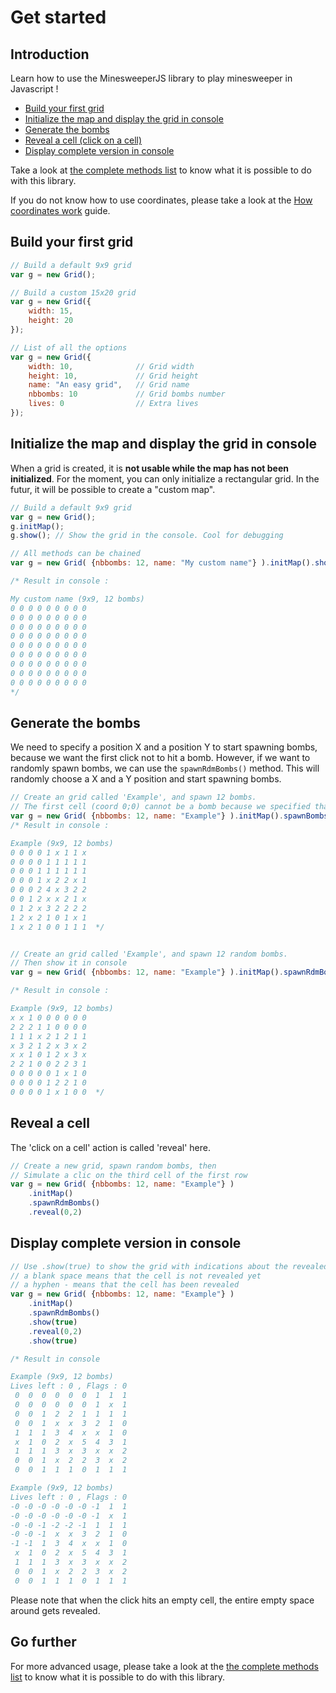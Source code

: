 # Get started

## Introduction

Learn how to use the MinesweeperJS library to play minesweeper in Javascript !

- [Build your first grid](#build-your-first-grid)
- [Initialize the map and display the grid in console](#initialize-the-map-and-display-the-grid-in-console)
- [Generate the bombs](#generate-the-bombs)
- [Reveal a cell (click on a cell)](#reveal-a-cell)
- [Display complete version in console](#display-complete-version-in-console)

Take a look at [the complete methods list](MethodsList.md) to know what it is possible to do with this library.

If you do not know how to use coordinates, please take a look at the [How coordinates work](Coordinates.md) guide.

## Build your first grid

```js
// Build a default 9x9 grid
var g = new Grid(); 

// Build a custom 15x20 grid
var g = new Grid({
    width: 15,
    height: 20
}); 

// List of all the options
var g = new Grid({
    width: 10,              // Grid width
    height: 10,             // Grid height
    name: "An easy grid",   // Grid name
    nbbombs: 10             // Grid bombs number
    lives: 0                // Extra lives
}); 
```

## Initialize the map and display the grid in console

When a grid is created, it is **not usable while the map has not been initialized**. 
For the moment, you can only initialize a rectangular grid. In the futur, it will be possible to create a "custom map".

```js
// Build a default 9x9 grid
var g = new Grid(); 
g.initMap();
g.show(); // Show the grid in the console. Cool for debugging

// All methods can be chained
var g = new Grid( {nbbombs: 12, name: "My custom name"} ).initMap().show() ;

/* Result in console :

My custom name (9x9, 12 bombs) 
0 0 0 0 0 0 0 0 0 
0 0 0 0 0 0 0 0 0 
0 0 0 0 0 0 0 0 0 
0 0 0 0 0 0 0 0 0 
0 0 0 0 0 0 0 0 0 
0 0 0 0 0 0 0 0 0 
0 0 0 0 0 0 0 0 0 
0 0 0 0 0 0 0 0 0 
0 0 0 0 0 0 0 0 0 
*/
```

## Generate the bombs 

We need to specify a position X and a position Y to start spawning bombs, because we want the first click not to hit a bomb. However, if we want to randomly spawn bombs, we can use the `spawnRdmBombs()` method. This will randomly choose a X and a Y position and start spawning bombs.
```js
// Create an grid called 'Example', and spawn 12 bombs. 
// The first cell (coord 0;0) cannot be a bomb because we specified that the user made the first click on this cell.
var g = new Grid( {nbbombs: 12, name: "Example"} ).initMap().spawnBombs(0,0).show();
/* Result in console :

Example (9x9, 12 bombs) 
0 0 0 0 1 x 1 1 x 
0 0 0 0 1 1 1 1 1 
0 0 0 1 1 1 1 1 1 
0 0 0 1 x 2 2 x 1 
0 0 0 2 4 x 3 2 2 
0 0 1 2 x x 2 1 x 
0 1 2 x 3 2 2 2 2 
1 2 x 2 1 0 1 x 1 
1 x 2 1 0 0 1 1 1  */


// Create an grid called 'Example', and spawn 12 random bombs.
// Then show it in console
var g = new Grid( {nbbombs: 12, name: "Example"} ).initMap().spawnRdmBombs().show() ;

/* Result in console :

Example (9x9, 12 bombs) 
x x 1 0 0 0 0 0 0 
2 2 2 1 1 0 0 0 0 
1 1 1 x 2 1 2 1 1 
x 3 2 1 2 x 3 x 2 
x x 1 0 1 2 x 3 x 
2 2 1 0 0 2 2 3 1 
0 0 0 0 0 1 x 1 0 
0 0 0 0 1 2 2 1 0 
0 0 0 0 1 x 1 0 0  */
```
## Reveal a cell

The 'click on a cell' action is called 'reveal' here. 

```js
// Create a new grid, spawn random bombs, then
// Simulate a clic on the third cell of the first row
var g = new Grid( {nbbombs: 12, name: "Example"} )
    .initMap()
    .spawnRdmBombs()
    .reveal(0,2)
```

## Display complete version in console

```js
// Use .show(true) to show the grid with indications about the revealed state
// a blank space means that the cell is not revealed yet
// a hyphen - means that the cell has been revealed
var g = new Grid( {nbbombs: 12, name: "Example"} )
    .initMap()
    .spawnRdmBombs()
    .show(true)
    .reveal(0,2)
    .show(true) 

/* Result in console

Example (9x9, 12 bombs) 
Lives left : 0 , Flags : 0 
 0  0  0  0  0  0  1  1  1 
 0  0  0  0  0  0  1  x  1 
 0  0  1  2  2  1  1  1  1 
 0  0  1  x  x  3  2  1  0 
 1  1  1  3  4  x  x  1  0 
 x  1  0  2  x  5  4  3  1 
 1  1  1  3  x  3  x  x  2 
 0  0  1  x  2  2  3  x  2 
 0  0  1  1  1  0  1  1  1 

Example (9x9, 12 bombs) 
Lives left : 0 , Flags : 0 
-0 -0 -0 -0 -0 -0 -1  1  1 
-0 -0 -0 -0 -0 -0 -1  x  1 
-0 -0 -1 -2 -2 -1  1  1  1 
-0 -0 -1  x  x  3  2  1  0 
-1 -1  1  3  4  x  x  1  0 
 x  1  0  2  x  5  4  3  1 
 1  1  1  3  x  3  x  x  2 
 0  0  1  x  2  2  3  x  2 
 0  0  1  1  1  0  1  1  1 
```

Please note that when the click hits an empty cell, the entire empty space around gets revealed. 

## Go further

For more advanced usage, please take a look at the [the complete methods list](MethodsList.md) to know what it is possible to do with this library.